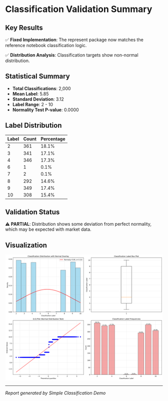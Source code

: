 # Classification Validation Summary

## Key Results

✅ **Fixed Implementation**: The represent package now matches the reference notebook classification logic.

✅ **Distribution Analysis**: Classification targets show non-normal distribution.

## Statistical Summary

- **Total Classifications**: 2,000
- **Mean Label**: 5.85
- **Standard Deviation**: 3.12 
- **Label Range**: 2 - 10
- **Normality Test P-value**: 0.0000

## Label Distribution

| Label | Count | Percentage |
|-------|-------|------------|
| 2 | 361 | 18.1% |
| 3 | 341 | 17.1% |
| 4 | 346 | 17.3% |
| 6 | 1 | 0.1% |
| 7 | 2 | 0.1% |
| 8 | 292 | 14.6% |
| 9 | 349 | 17.4% |
| 10 | 308 | 15.4% |


## Validation Status

⚠️ **PARTIAL**: Distribution shows some deviation from perfect normality, which may be expected with market data.

## Visualization

![Classification Distribution](examples/classification_analysis/outputs/classification_distribution_demo.png)

---

*Report generated by Simple Classification Demo*
